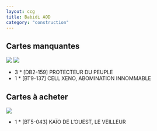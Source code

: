 ```yaml
---
layout: ccg
title: Babidi AOD
category: "construction"
---
```


<h2>Cartes manquantes</h2>

<div class="flex">
  <img src="https://www.dbscardgame.fr/thumb/2296">
  <img src="https://www.dbscardgame.fr/thumb/2124">
</div>

<ul>
  <li>3 * [DB2-159] PROTECTEUR DU PEUPLE</li>
  <li>1 * [BT9-137] CELL XENO, ABOMINATION INNOMMABLE</li>
</ul>

<h2>Cartes à acheter</h2>

<div class="flex">
  <img src="https://www.dbscardgame.fr/thumb/913">
</div>

<ul>
  <li>1 * [BT5-043] KAÏO DE L’OUEST, LE VEILLEUR</li>
</ul>

<!-- <img src="https://www.dbscardgame.fr/getimg/2296"> -->
